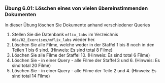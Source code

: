 ### Übung 6.01: Löschen eines von vielen übereinstimmenden Dokumenten
In dieser Übung löschen Sie Dokumente anhand verschiedener Queries

1. Stellen Sie die Datenbank ```mflix_labs``` im Verzeichnis ```06a/02_Exercises/mflix_labs``` wieder her.
2. Löschen Sie alle Filme, welche weder in der Staffel 1 bis 8 noch in den Teilen 1 bis 6 sind.
(Hinweis: Es sind total 8 Filme)
3. Löschen Sie alle Filme der Staffel 10. (Hinweis: Es sind total 6 Filme)
4. Löschen Sie - in einer Query - alle Filme der Staffel 3 und 6. (Hinweis: Es sind total 20 Filme)
5. Löschen Sie - in einer Query - alle Filme der Teile 2 und 4. (Hinweis: Es sind total 14 Filme)

